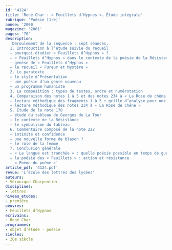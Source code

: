 ```yaml
---
id: '4124'
title: 'René Char : « Feuillets d’Hypnos ». Étude intégrale'
rubrique: 'Poésie [1re]'
annee: '2000'
magazine: '2001'
pages: '76'
description: 
  'Déroulement de la séquence : sept séances.
  1. Introduction à l’étude suivie du recueil
  – pourquoi étudier « Feuillets d’Hypnos » ?
  – « Feuillets d’Hypnos » dans le contexte de la poésie de la Résistance
  – genèse de « Feuillets d’Hypnos »
  – le recueil « Fureur et Mystère »
  2. Le paratexte
  – le style d’Présentation
  – une poésie d’un genre nouveau
  – un programme humaniste
  3. La composition : types de textes, ordre et numérotation
  4. Comparaison des notes 1 à 5 et des notes 234 à « La Rose de chêne »
  – lecture méthodique des fragments 1 à 5 + grille d’analyse pour une lecture méthodique d’une série de fragments
  – lecture méthodique des notes 234 à « La Rose de chêne »
  5. Étude de la note 178
  – étude du tableau de Georges de La Tour
  – le contexte de la Résistance
  – le symbolisme du tableau
  6. Commentaire composé de la note 222
  – intimité et confidence
  – une nouvelle forme de blason ?
  – le rôle de la femme
  7. Conclusion générale
  – « La langue est tranchée » : quelle poésie possible en temps de guerre ?
  – la poésie des « Feuillets » : action et résistance
  – « Poème du poème »'
article_pdf: '4124.pdf'
revue: 'L’école des lettres des lycées'
auteurs:
- Véronique Charpentier
disciplines:
- lettres
niveau_etudes:
- première
oeuvres:
- Feuillets d’Hypnos
ecrivains:
- René Char
programmes:
- objet d’étude - poésie
siecles:
- 20e siècle
---
```

